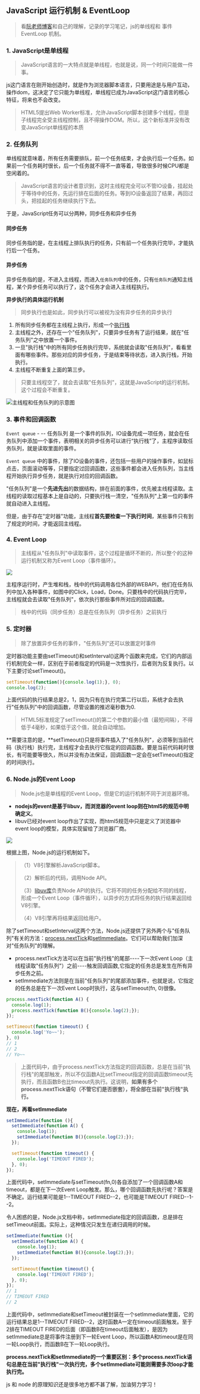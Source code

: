 ## JavaScript 运行机制 & EventLoop

> 看[阮老师博客](http://www.ruanyifeng.com/blog/2014/10/event-loop.html)和自己的理解，记录的学习笔记，js的单线程和 事件EventLoop 机制。

### 1.  JavaScript是单线程

> JavaScript语言的一大特点就是单线程，也就是说，同一个时间只能做一件事。

js这门语言在刚开始创造时，就是作为浏览器脚本语言，只要用途是与用户互动，操作dom，这决定了它只能为单线程，单线程已成为JavaScript这门语言的核心特征，将来也不会改变。

> HTML5提出Web Worker标准，允许JavaScript脚本创建多个线程，但是子线程完全受主线程控制，且不得操作DOM。所以，这个新标准并没有改变JavaScript单线程的本质

### 2. 任务队列

单线程就意味着，所有任务需要排队，前一个任务结束，才会执行后一个任务。如果前一个任务耗时很长，后一个任务就不得不一直等着，导致很多时候CPU都是空闲着的。

> JavaScript语言的设计者意识到，这时主线程完全可以不管IO设备，挂起处于等待中的任务，先运行排在后面的任务。等到IO设备返回了结果，再回过头，把挂起的任务继续执行下去。

于是，JavaScript任务可以分两种，同步任务和异步任务

#### 同步任务

同步任务指的是，在主线程上排队执行的任务，只有前一个任务执行完毕，才能执行后一个任务。

#### 异步任务

异步任务指的是，不进入主线程，而进入`任务队列`中的任务，只有`任务队列`通知主线程，某个异步任务可以执行了，这个任务才会进入主线程执行。

**异步执行的具体运行机制**

> 同步执行也是如此，同步执行可以被视为没有异步任务的异步执行

1. 所有同步任务都在主线程上执行，形成一个[执行栈](http://www.ruanyifeng.com/blog/2013/11/stack.html)
2. 主线程之外，还存在一个"任务队列"，只要异步任务有了运行结果，就在"任务队列"之中放置一个事件。
3. 一旦"执行栈"中的所有同步任务执行完毕，系统就会读取"任务队列"，看看里面有哪些事件。那些对应的异步任务，于是结束等待状态，进入执行栈，开始执行。
4. 主线程不断重复上面的第三步。

> 只要主线程空了，就会去读取"任务队列"，这就是JavaScript的运行机制。这个过程会不断重复。

![主线程和任务队列的示意图](http://www.ruanyifeng.com/blogimg/asset/2014/bg2014100801.jpg)

### 3. 事件和回调函数

`Event queue` - -- 任务队列 是一个事件的队列，IO设备完成一项任务，就会在任务队列中添加一个事件，表明相关的异步任务可以进行“执行栈”了，主程序读取任务队列，就是读取里面的事件。

`Event queue` 中的事件，除了IO设备的事件，还包括一些用户的操作事件，如鼠标点击，页面滚动等等，只要指定过回调函数，这些事件都会进入任务队列，当主线程开始执行异步任务，就是执行对应的回调函数。

"任务队列"是一个**先进先出**的数据结构，排在前面的事件，优先被主线程读取。主线程的读取过程基本上是自动的，只要执行栈一清空，"任务队列"上第一位的事件就自动进入主线程。

但是，由于存在"定时器"功能，主线程**首先要检查一下执行时间**，某些事件只有到了规定的时间，才能返回主线程。

### 4. Event Loop

> 主线程从"任务队列"中读取事件，这个过程是循环不断的，所以整个的这种运行机制又称为Event Loop（事件循环）。

![](https://blog-1257919906.cos.ap-guangzhou.myqcloud.com/image/notes/js-eventloop.png)

主程序运行时，产生堆和栈，栈中的代码调用各位外部的WEBAPI，他们在任务队列中加入各种事件，如图中的Click，Load，Done。只要栈中的代码执行完毕，主线程就会去读取"任务队列"，依次执行那些事件所对应的回调函数。

> 栈中的代码（同步任务）总是在任务队列（异步任务）之前执行

### 5. 定时器

> 除了放置异步任务的事件，"任务队列"还可以放置定时事件

定时器功能主要由setTimeout()和setInterval()这两个函数来完成，它们的内部运行机制完全一样，区别在于前者指定的代码是一次性执行，后者则为反复执行。以下主要讨论setTimeout()。

```javascript
setTimeout(function(){console.log(1);}, 0);
console.log(2);
```

上面代码的执行结果总是2，1，因为只有在执行完第二行以后，系统才会去执行"任务队列"中的回调函数，尽管设置的推迟毫秒数为0.

> HTML5标准规定了setTimeout()的第二个参数的最小值（最短间隔），不得低于4毫秒，如果低于这个值，就会自动增加。

**需要注意的是，**setTimeout()只是将事件插入了"任务队列"，必须等到当前代码（执行栈）执行完，主线程才会去执行它指定的回调函数。要是当前代码耗时很长，有可能要等很久，所以并没有办法保证，回调函数一定会在setTimeout()指定的时间执行。

### 6. Node.js的Event Loop

> Node.js也是单线程的Event Loop，但是它的运行机制不同于浏览器环境。

- **nodejs的event是基于libuv，而浏览器的event loop则在html5的规范中明确定义**。
- libuv已经对event loop作出了实现，而html5规范中只是定义了浏览器中event loop的模型，具体实现留给了浏览器厂商。

![](http://www.ruanyifeng.com/blogimg/asset/2014/bg2014100803.png)

根据上图，Node.js的运行机制如下。

> （1）V8引擎解析JavaScript脚本。
>
> （2）解析后的代码，调用Node API。
>
> （3）[libuv库](https://github.com/joyent/libuv)负责Node API的执行。它将不同的任务分配给不同的线程，形成一个Event Loop（事件循环），以异步的方式将任务的执行结果返回给V8引擎。
>
> （4）V8引擎再将结果返回给用户。

除了setTimeout和setInterval这两个方法，Node.js还提供了另外两个与"任务队列"有关的方法：[process.nextTick](http://nodejs.org/docs/latest/api/process.html#process_process_nexttick_callback)和[setImmediate](http://nodejs.org/docs/latest/api/timers.html#timers_setimmediate_callback_arg)。它们可以帮助我们加深对"任务队列"的理解。

- process.nextTick方法可以在当前"执行栈"的尾部----下一次Event Loop（主线程读取"任务队列"）之前----触发回调函数,它指定的任务总是发生在所有异步任务之前。
- setImmediate方法则是在当前"任务队列"的尾部添加事件，也就是说，它指定的任务总是在下一次Event Loop时执行，这与setTimeout(fn, 0)很像。

```javascript
process.nextTick(function A() {
  console.log(1);
  process.nextTick(function B(){console.log(2);});
});

setTimeout(function timeout() {
  console.log('Yo~~');
}, 0)
// 1
// 2
// Yo~~
```

> 上面代码中，由于process.nextTick方法指定的回调函数，总是在当前"执行栈"的尾部触发，所以不仅函数A比setTimeout指定的回调函数timeout先执行，而且函数B也比timeout先执行。这说明，**如果有多个process.nextTick语句（不管它们是否嵌套），将全部在当前"执行栈"执行。**

**现在，再看setImmediate**

```javascript
setImmediate(function (){
  setImmediate(function A() {
    console.log(1);
    setImmediate(function B(){console.log(2);});
  });

  setTimeout(function timeout() {
    console.log('TIMEOUT FIRED');
  }, 0);
});
```

上面代码中，setImmediate与setTimeout(fn,0)各自添加了一个回调函数A和timeout，都是在下一次Event Loop触发。那么，哪个回调函数先执行呢？答案是不确定。运行结果可能是1--TIMEOUT FIRED--2，也可能是TIMEOUT FIRED--1--2。



令人困惑的是，Node.js文档中称，setImmediate指定的回调函数，总是排在setTimeout前面。实际上，这种情况只发生在递归调用的时候。

```javascript
setImmediate(function (){
  setImmediate(function A() {
    console.log(1);
    setImmediate(function B(){console.log(2);});
  });

  setTimeout(function timeout() {
    console.log('TIMEOUT FIRED');
  }, 0);
});
// 1
// TIMEOUT FIRED
// 2
```

上面代码中，setImmediate和setTimeout被封装在一个setImmediate里面，它的运行结果总是1--TIMEOUT FIRED--2，这时函数A一定在timeout前面触发。至于2排在TIMEOUT FIRED的后面（即函数B在timeout后面触发），是因为setImmediate总是将事件注册到下一轮Event Loop，所以函数A和timeout是在同一轮Loop执行，而函数B在下一轮Loop执行。

**process.nextTick和setImmediate的一个重要区别：多个process.nextTick语句总是在当前"执行栈"一次执行完，多个setImmediate可能则需要多次loop才能执行完。**



js 和 node 的原理知识还是很多地方都不甚了解，加油努力学习！